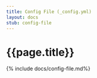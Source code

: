 ```yaml
---
title: Config File (_config.yml)
layout: docs 
stub: config-file
---
```

# {{page.title}}

{% include docs/config-file.md%}